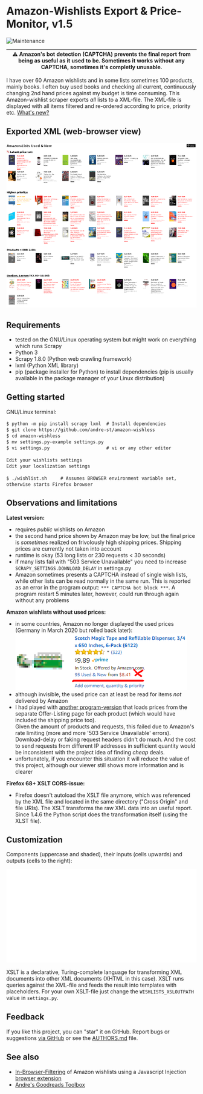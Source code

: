 # Amazon-Wishlists Export & Price-Monitor, v1.5

![Maintenance](https://img.shields.io/maintenance/yes/2021.svg)


| :warning: Amazon's bot detection (CAPTCHA) prevents the final report from being as useful as it used to be. Sometimes it works without any CAPTCHA, sometimes it's completly unusable. |
| --- |


I have over 60 Amazon wishlists and in some lists sometimes 100 products, mainly books. 
I often buy used books and checking all current, continuously changing 2nd hand prices 
against my budget is time consuming. 
This Amazon-wishlist scraper exports _all_ lists to a XML-file.
The XML-file is displayed with all items filtered and re-ordered according to price, priority etc.
[What's new?](CHANGELOG.md)


## Exported XML (web-browser view)

![Screenshot](README-screenshot.png?raw=true "Screenshot")


## Requirements

- tested on the GNU/Linux operating system but might work on everything which runs Scrapy
- Python 3
- Scrapy 1.8.0 (Python web crawling framework)
- lxml (Python XML library)
- pip (package installer for Python) to install dependencies 
  (pip is usually available in the package manager of your Linux distribution)


## Getting started

GNU/Linux terminal:

```console
$ python -m pip install scrapy lxml  # Install dependencies
$ git clone https://github.com/andre-st/amazon-wishless
$ cd amazon-wishless
$ mv settings.py-example settings.py
$ vi settings.py                     # vi or any other editor

Edit your wishlists settings
Edit your localization settings

$ ./wishlist.sh     # Assumes BROWSER environment variable set, otherwise starts Firefox browser
```


## Observations and limitations

**Latest version:**
- requires _public_ wishlists on Amazon
- the second hand price shown by Amazon may be low, but the final price is
  _sometimes_ realized on frivolously high shipping prices. 
  Shipping prices are currently not taken into account
- runtime is okay (53 long lists or 230 requests < 30 seconds)
- if many lists fail with "503 Service Unavailable" you need to 
  increase `SCRAPY_SETTINGS.DOWNLOAD_DELAY` in settings.py
- Amazon sometimes presents a CAPTCHA instead of single wish lists, while other lists can be read normally in the same run.
  This is reported as an error in the program output: `*** CAPTCHA bot block ***`. 
  A program restart 5 minutes later, however, could run through again without any problems


**Amazon wishlists without used prices:**
- in some countries, Amazon no longer displayed the used prices (Germany in March 2020 but rolled back later):  
  ![Wishlist Item](README-amazon.png?raw=true "Wishlist Item")  
- although invisible, the used price can at least be read for items _not_ delivered by Amazon
- I had played with [another program-version](https://github.com/andre-st/amazon-wishless/tree/feat-offerlist-abandoned) that loads prices from the separate Offer-Listing page for each product
  (which would have included the shipping price too).  
  Given the amount of products and requests, this failed due to Amazon's rate limiting 
  (more and more '503 Service Unavailable' errors).
  Download-delay or faking request headers didn't do much.
  And the cost to send requests from different IP addresses in sufficient quantity would be 
  inconsistent with the project idea of finding _cheap_ deals.   
- unfortunately, if you encounter this situation it will reduce the value of this project, 
  although our viewer still shows more information and is clearer

**Firefox 68+ XSLT CORS-issue:**
- Firefox doesn't autoload the XSLT file anymore, which was referenced by the XML file and located in the same directory ("Cross Origin" and file URIs).
  The XSLT transforms the raw XML data into an useful report. Since 1.4.6 the Python script does the transformation itself (using the XLST file).


## Customization

Components (uppercase and shaded), their inputs (cells upwards) and outputs (cells to the right):

![Screenshot](README-custom.svg?raw=true "Customization")

XSLT is a declarative, Turing-complete language for transforming 
XML documents into other XML documents (XHTML in this case). 
XSLT runs queries against the XML-file and feeds the result into templates
with placeholders. 
For your own XSLT-file just change the `WISHLISTS_XSLOUTPATH` value in `settings.py`.


## Feedback

If you like this project, you can "star" it on GitHub.
Report bugs or suggestions [via GitHub](https://github.com/andre-st/amazon-wishlist/issues)
or see the [AUTHORS.md](AUTHORS.md) file.


## See also

- [In-Browser-Filtering](https://gist.github.com/andre-st/ae556e9966738a5b3d7d2ff773196207) of Amazon wishlists using a Javascript Injection [browser extension](https://github.com/andre-st/chrome-injectjs)
- [Andre's Goodreads Toolbox](https://github.com/andre-st/goodreads/blob/master/README.md)


